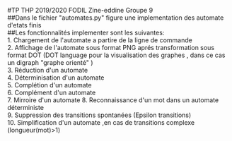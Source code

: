 #TP THP 2019/2020 FODIL Zine-eddine Groupe 9  
##Dans le fichier "automates.py" figure  une implementation des automate d'etats finis  
##Les fonctionnalités implementer sont les suivantes:  
	1. Chargement de l'automate a partire de la ligne de commande  
	2. Affichage de l'automate sous format PNG aprés transformation sous format DOT (DOT language pour la visualisation des graphes , dans ce cas un digraph "graphe orienté" )  
	3. Réduction d'un automate  
	4. Déterminisation d'un automate  
	5. Complétion d'un automate  
	6. Complément d'un automate  
	7. Mirroire d'un automate 
	8. Reconnaissance d'un mot dans un automate déterministe  
	9. Suppression des transitions spontanées (Epsilon transitions)  
	10. Simplification d'un automate ,en cas de transitions complexe (longueur(mot)>1)  

